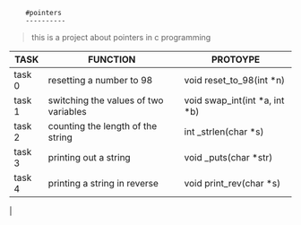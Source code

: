 		#pointers
		----------

>this is a project about pointers in c programming

| TASK | FUNCTION | PROTOYPE |
| ----- | -------- | ------- |
| task 0 | resetting a number to 98 | void reset_to_98(int *n) |
| task 1 | switching the values of two variables | void swap_int(int *a, int *b) |
| task 2 | counting the length of the string | int _strlen(char *s) |
| task 3 | printing out a string | void _puts(char *str) |
| task 4 | printing a string in reverse | void print_rev(char *s) |
| 